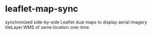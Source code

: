 # leaflet-map-sync
synchronized side-by-side Leaflet dual maps to display aerial imagery tileLayer.WMS of same location over time
